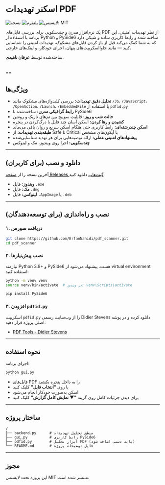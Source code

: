 # اسکنر تهدیدات PDF

![نسخه](https://img.shields.io/badge/Version-4.0.0-5865F2)
![پلتفرم](https://img.shields.io/badge/Platform-Windows%20%7C%20macOS%20%7C%20Linux-blue)
![لایسنس: MIT](https://img.shields.io/badge/License-MIT-blue.svg)

یک نرم‌افزار مدرن و چندسکویی برای بررسی فایل‌های PDF از نظر تهدیدات امنیتی. این برنامه با استفاده از Python و PySide6 ساخته شده و رابط کاربری ساده و شیکی دارد که به شما کمک می‌کند قبل از باز کردن فایل‌های مشکوک، تهدیدات امنیتی را شناسایی کنید — مانند جاوااسکریپت‌های پنهان، اجرای خودکار، و لینک‌های خارجی.

ساخته‌شده توسط **عرفان ناهیدی**.

--
---

## ویژگی‌ها

* **تحلیل دقیق تهدیدات:** بررسی کلیدواژه‌های مشکوک مانند `/JS`، `/JavaScript`، `/OpenAction`، `/Launch`، `/EmbeddedFile` با استفاده از `pdfid.py`
* **رابط گرافیکی مدرن:** ساخته‌شده با PySide6
* **حالت شب و روز:** قابلیت سوییچ بین تم‌های تاریک و روشن
* **کشیدن و رها کردن:** اسکن آسان چند فایل با درگ‌کردن در پنجره
* **اسکن چندرشته‌ای:** رابط کاربری حتی هنگام اسکن سریع و روان باقی می‌ماند
* **طبقه‌بندی تهدیدات:** از Safe تا Critical با آیکون‌های مشخص
* **پیشنهادهای امنیتی عملی:** ارائه توصیه‌هایی برای هر تهدید شناسایی‌شده
* **چندسکویی:** اجرا روی ویندوز، مک و لینوکس

---

## دانلود و نصب (برای کاربران)

آخرین نسخه را از [صفحه Releases گیت‌هاب](https://github.com/ErfanNahidi/pdf_scanner/releases) دانلود کنید:

* **ویندوز:** فایل `.exe`
* **مک:** فایل `.dmg`
* **لینوکس:** فایل `.AppImage` یا `.deb`

---

## نصب و راه‌اندازی (برای توسعه‌دهندگان)

### ۱. دریافت سورس

```bash
git clone https://github.com/ErfanNahidi/pdf_scanner.git
cd pdf_scanner
```

### ۲. نصب پیش‌نیازها

نیازمند Python 3.9+ و PySide6 هست. پیشنهاد می‌شود از virtual environment استفاده کنید:

```bash
python -m venv venv
source venv/bin/activate  # در ویندوز: venv\Scripts\activate

pip install PySide6
```

### ۳. افزودن `pdfid.py`

اسکریپت `pdfid.py` را از وب‌سایت رسمی Didier Stevens دانلود کرده و در پوشه اصلی پروژه قرار دهید:

* [PDF Tools - Didier Stevens](https://blog.didierstevens.com/programs/pdf-tools/)

---

## نحوه استفاده

اجرای برنامه:

```bash
python gui.py
```

* فایل‌های PDF را به داخل پنجره بکشید
* یا روی **"انتخاب فایل"** کلیک کنید
* اسکن به‌صورت خودکار انجام می‌شود
* برای دیدن جزئیات کامل روی گزینه **"▼ نمایش کامل گزارش"** کلیک کنید

---

## ساختار پروژه

```
/
├── backend.py      # منطق تحلیل تهدیدات
├── gui.py          # رابط کاربری PySide6
├── pdfid.py        # ابزار تحلیل PDF (باید دستی اضافه شود)
└── README.md       # فایل توضیحات پروژه
```

---

## مجوز

این پروژه تحت لایسنس MIT منتشر شده است.
